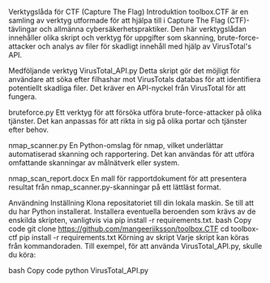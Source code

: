 Verktygslåda för CTF (Capture The Flag)
Introduktion
toolbox.CTF är en samling av verktyg utformade för att hjälpa till i Capture The Flag (CTF)-tävlingar och allmänna cybersäkerhetspraktiker. Den här verktygslådan innehåller olika skript och verktyg för uppgifter som skanning, brute-force-attacker och analys av filer för skadligt innehåll med hjälp av VirusTotal's API.

Medföljande verktyg
VirusTotal_API.py
Detta skript gör det möjligt för användare att söka efter filhashar mot VirusTotals databas för att identifiera potentiellt skadliga filer. Det kräver en API-nyckel från VirusTotal för att fungera.

bruteforce.py
Ett verktyg för att försöka utföra brute-force-attacker på olika tjänster. Det kan anpassas för att rikta in sig på olika portar och tjänster efter behov.

nmap_scanner.py
En Python-omslag för nmap, vilket underlättar automatiserad skanning och rapportering. Det kan användas för att utföra omfattande skanningar av målnätverk eller system.

nmap_scan_report.docx
En mall för rapportdokument för att presentera resultat från nmap_scanner.py-skanningar på ett lättläst format.

Användning
Inställning
Klona repositatoriet till din lokala maskin.
Se till att du har Python installerat.
Installera eventuella beroenden som krävs av de enskilda skripten, vanligtvis via pip install -r requirements.txt.
bash
Copy code
git clone https://github.com/mangeeriiksson/toolbox.CTF
cd toolbox-ctf
pip install -r requirements.txt
Körning av skript
Varje skript kan köras från kommandoraden. Till exempel, för att använda VirusTotal_API.py, skulle du köra:

bash
Copy code
python VirusTotal_API.py <fil-hash>
